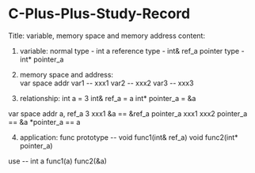 # C-Plus-Plus-Study-Record
Title: variable, memory space and memory address
content: 
1. variable: normal type - int a
             reference type - int& ref_a
             pointer type - int* pointer_a
2. memory space and address:  
var       space      addr
var1       --        xxx1
var2       --        xxx2
var3       --        xxx3

3. relationship:
int a = 3
int& ref_a = a
int* pointer_a = &a

var             space      addr
a, ref_a          3        xxx1     &a == &ref_a
pointer_a       xxx1       xxx2     pointer_a == &a    *pointer_a == a

4. application:
func prototype --
void func1(int& ref_a)
void func2(int* pointer_a)

use --
int a
func1(a)
func2(&a)

